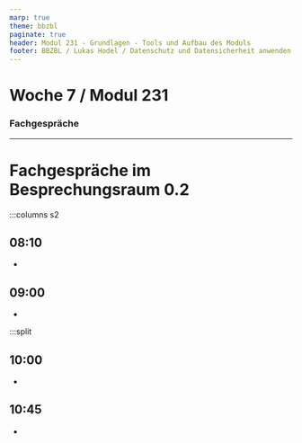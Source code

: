 ```yaml
---
marp: true
theme: bbzbl
paginate: true
header: Modul 231 - Grundlagen - Tools und Aufbau des Moduls
footer: BBZBL / Lukas Hodel / Datenschutz und Datensicherheit anwenden
---
```


<!-- _class: big center -->

# Woche 7 / Modul 231

### Fachgespräche

---

# Fachgespräche im **Besprechungsraum 0.2**

:::columns s2

## 08:10

- 

## 09:00

- 

:::split

## 10:00

- 

## 10:45

- 

